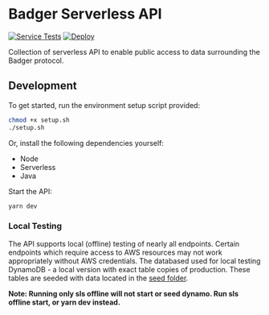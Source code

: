 # Badger Serverless API

[![Service Tests](https://github.com/Badger-Finance/badger-api/actions/workflows/test.yml/badge.svg)](https://github.com/Badger-Finance/badger-api/actions/workflows/test.yml)
[![Deploy](https://github.com/Badger-Finance/badger-api/actions/workflows/deploy.yml/badge.svg)](https://github.com/Badger-Finance/badger-api/actions/workflows/deploy.yml)

Collection of serverless API to enable public access to data surrounding the Badger protocol.

## Development

To get started, run the environment setup script provided:

```bash
chmod +x setup.sh
./setup.sh
```

Or, install the following dependencies yourself:

- Node
- Serverless
- Java

Start the API:

```
yarn dev
```

### Local Testing

The API supports local (offline) testing of nearly all endpoints.
Certain endpoints which require access to AWS resources may not work appropriately without AWS credentials.
The databased used for local testing DynamoDB - a local version with exact table copies of production.
These tables are seeded with data located in the [seed folder](./seed).

**Note: Running only sls offline will not start or seed dynamo. Run sls offline start, or yarn dev instead.**
